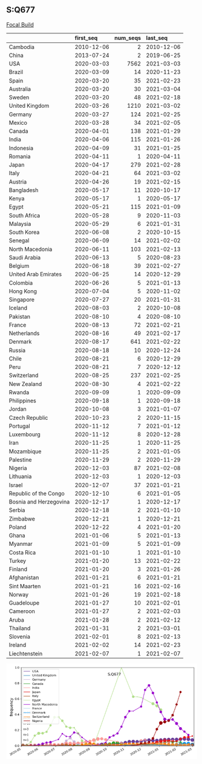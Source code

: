 

## S:Q677
[Focal Build](https://nextstrain.org/groups/neherlab/ncov/S.Q677?c=gt-S_677)

|                        | first_seq   |   num_seqs | last_seq   |
|:-----------------------|:------------|-----------:|:-----------|
| Cambodia               | 2010-12-06  |          2 | 2010-12-06 |
| China                  | 2013-07-24  |          2 | 2019-06-25 |
| USA                    | 2020-03-03  |       7562 | 2021-03-03 |
| Brazil                 | 2020-03-09  |         14 | 2020-11-23 |
| Spain                  | 2020-03-20  |         35 | 2021-02-23 |
| Australia              | 2020-03-20  |         30 | 2021-03-04 |
| Sweden                 | 2020-03-20  |         48 | 2021-02-18 |
| United Kingdom         | 2020-03-26  |       1210 | 2021-03-02 |
| Germany                | 2020-03-27  |        124 | 2021-02-25 |
| Mexico                 | 2020-03-28  |         34 | 2021-02-05 |
| Canada                 | 2020-04-01  |        138 | 2021-01-29 |
| India                  | 2020-04-06  |        115 | 2021-01-26 |
| Indonesia              | 2020-04-09  |         31 | 2021-01-25 |
| Romania                | 2020-04-11  |          1 | 2020-04-11 |
| Japan                  | 2020-04-17  |        279 | 2021-02-28 |
| Italy                  | 2020-04-21  |         64 | 2021-03-02 |
| Austria                | 2020-04-26  |         19 | 2021-02-15 |
| Bangladesh             | 2020-05-17  |         11 | 2020-10-17 |
| Kenya                  | 2020-05-17  |          1 | 2020-05-17 |
| Egypt                  | 2020-05-21  |        115 | 2021-01-09 |
| South Africa           | 2020-05-28  |          9 | 2020-11-03 |
| Malaysia               | 2020-05-29  |          6 | 2021-01-31 |
| South Korea            | 2020-06-08  |          2 | 2020-10-15 |
| Senegal                | 2020-06-09  |         14 | 2021-02-02 |
| North Macedonia        | 2020-06-11  |        103 | 2021-02-13 |
| Saudi Arabia           | 2020-06-13  |          5 | 2020-08-23 |
| Belgium                | 2020-06-18  |         39 | 2021-02-27 |
| United Arab Emirates   | 2020-06-25  |         14 | 2020-12-29 |
| Colombia               | 2020-06-26  |          5 | 2021-01-13 |
| Hong Kong              | 2020-07-04  |          5 | 2020-11-02 |
| Singapore              | 2020-07-27  |         20 | 2021-01-31 |
| Iceland                | 2020-08-03  |          2 | 2020-10-08 |
| Pakistan               | 2020-08-10  |          4 | 2020-08-10 |
| France                 | 2020-08-13  |         72 | 2021-02-21 |
| Netherlands            | 2020-08-16  |         49 | 2021-02-17 |
| Denmark                | 2020-08-17  |        641 | 2021-02-22 |
| Russia                 | 2020-08-18  |         10 | 2020-12-24 |
| Chile                  | 2020-08-21  |          6 | 2020-12-29 |
| Peru                   | 2020-08-21  |          7 | 2020-12-12 |
| Switzerland            | 2020-08-25  |        237 | 2021-02-25 |
| New Zealand            | 2020-08-30  |          4 | 2021-02-22 |
| Rwanda                 | 2020-09-09  |          1 | 2020-09-09 |
| Philippines            | 2020-09-18  |          1 | 2020-09-18 |
| Jordan                 | 2020-10-08  |          3 | 2021-01-07 |
| Czech Republic         | 2020-10-23  |          2 | 2020-11-15 |
| Portugal               | 2020-11-12  |          7 | 2021-01-12 |
| Luxembourg             | 2020-11-12  |          8 | 2020-12-28 |
| Iran                   | 2020-11-25  |          1 | 2020-11-25 |
| Mozambique             | 2020-11-25  |          2 | 2021-01-05 |
| Palestine              | 2020-11-29  |          2 | 2020-11-29 |
| Nigeria                | 2020-12-03  |         87 | 2021-02-08 |
| Lithuania              | 2020-12-03  |          1 | 2020-12-03 |
| Israel                 | 2020-12-07  |         37 | 2021-01-21 |
| Republic of the Congo  | 2020-12-10  |          6 | 2021-01-05 |
| Bosnia and Herzegovina | 2020-12-17  |          1 | 2020-12-17 |
| Serbia                 | 2020-12-18  |          2 | 2021-01-10 |
| Zimbabwe               | 2020-12-21  |          1 | 2020-12-21 |
| Poland                 | 2020-12-22  |          4 | 2021-01-20 |
| Ghana                  | 2021-01-06  |          5 | 2021-01-13 |
| Myanmar                | 2021-01-09  |          5 | 2021-01-09 |
| Costa Rica             | 2021-01-10  |          1 | 2021-01-10 |
| Turkey                 | 2021-01-20  |         13 | 2021-02-22 |
| Finland                | 2021-01-20  |          3 | 2021-01-26 |
| Afghanistan            | 2021-01-21  |          6 | 2021-01-21 |
| Sint Maarten           | 2021-01-21  |         16 | 2021-02-16 |
| Norway                 | 2021-01-26  |         19 | 2021-02-18 |
| Guadeloupe             | 2021-01-27  |         10 | 2021-02-01 |
| Cameroon               | 2021-01-27  |          2 | 2021-02-03 |
| Aruba                  | 2021-01-28  |          2 | 2021-02-12 |
| Thailand               | 2021-01-31  |          2 | 2021-03-01 |
| Slovenia               | 2021-02-01  |          8 | 2021-02-13 |
| Ireland                | 2021-02-02  |         14 | 2021-02-23 |
| Liechtenstein          | 2021-02-07  |          1 | 2021-02-07 |

![Overall trends S.Q677](/overall_trends_figures/overall_trends_S.Q677.png)